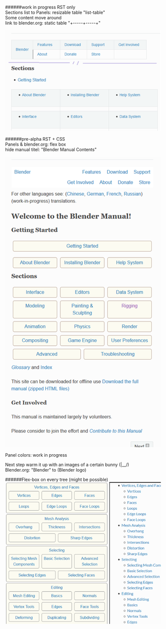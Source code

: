######work in progress 
RST only  
Sections list to Panels: resizable table "list-table"  
Some content move around  
link to blender.org: static table "+-----+-----+"
  
![img link broken](/images/home_panel.png "home panel")  
  
######pre-alpha
RST + CSS  
Panels & blender.org: flex box  
hide manual titel: "Blender Manual Contents"  
  
![img link broken](/images/home_fx.png "home fx")
  
Panel colors: work in progress  

Next step warm it up with an images of a certain bunny (|__/)  
Blender.org: "Blender" to (Blender logo)

  
######Flex-box on every tree (might be possible)  
![img link broken](/images/fx_tree_mesh.png "tree fx")
